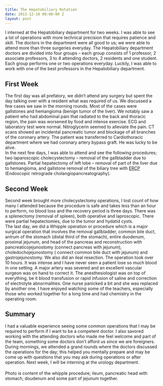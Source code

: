 ```yaml
---
title: The Hepatobiliary Rotation
date: 2013-12-18 00:00:00 Z
layout: post
---
```


I interned at the Hepatobiliary department for two weeks. I was able to see a lot of operations with more technical precision that requires patience and skill. The doctors in the department were all good to us; we were able to attend more than three surgeries everyday. The Hepatobiliary department doctors are divided into four groups &#8211; each group consists of 1 professor, 2 associate professors, 3 to 4 attending doctors, 2 residents and one student. Each group performs one or two operations everyday. Luckily, I was able to work with one of the best professors in the Hepatobiliary department.

## First Week 

The first day was all prefatory, we didn&#8217;t attend any surgery but spent the day talking over with a resident what was required of us. We discussed a few cases we saw in the morning rounds. Most of the cases were gallstones and hemangioma (benign tumor of the liver). We notably saw a patient who had abdominal pain that radiated to the back and thoracic region, the pain was worsened by food and intense exercise. ECG and laboratory test were normal. Nitroglycerin seemed to alleviate the pain. CT scans showed an incidental pancreatic tumor and blockage of all branches of the coronary artery. The patient was transferred to Cardiothoracic department where we had coronary artery bypass graft. He was lucky to be alive.  
In the next few days, I was able to attend and see the following procedures; two laparoscopic cholecystectomy &#8211; removal of the gallbladder due to gallstones. Partial hepatectomy of left lobe &#8211; removal of part of the liver due to hemangioma, and gallstone removal of the biliary tree with [ERCP][1] (Endoscopic retrograde cholangiopancreatography).

## Second Week 

Second week brought more cholecystectomy operations, I lost count of how many I attended because the procedure is safe and takes less than an hour to perform, no blood loss and the recovery period is three days. There was a splenectomy (removal of spleen), both operative and laproscopic. There were partial hepatectomies, due to the tumor and hydatid cysts.  
The last day, we did a Whipple operation or procedure which is a major surgical operation that involves the removal gallbladder, common bile duct, antrum of the stomach (distal third of the stomach), entire duodenum, proximal jejunum, and head of the pancreas and reconstruction with pancreaticojejunostomy (connect pancreas with jejunum), choledochojejunostomy ( connect common bile duct with jejunum) and gastrojejunostomy. We also did an ileal resection. The operation took over 10 hours. It was intense and I have never seen a patient lose so much blood in one setting. A major artery was severed and an excellent vascular surgeon was on hand to correct it. The anesthesiologist was on top of everything, be it blood transfusion or rapid infusion of saline and correction of electrolyte abnormalities. One nurse panicked a bit and she was replaced by another one. I have enjoyed watching some of the teachers, especially those who worked together for a long time and had chemistry in the operating room.

## Summary 

I had a valuable experience seeing some common operations that I may be required to perform if I want to be a competent doctor. I also savored working with the attending doctors who made me feel welcome and part of the team, something some doctors don&#8217;t afford us since we are foreigners. During mornings, we attended a grand rounds where the doctors discussed the operations for the day; this helped you mentally prepare and may be come up with questions that you may ask during operations or after operation. Next week, I will be interning at the urology department.

####  
Photo is content of the whipple procedure; ileum, pancreatic head with stomach, doudenum and some part of jejunum together.

 [1]: http://en.wikipedia.org/wiki/Ercp
